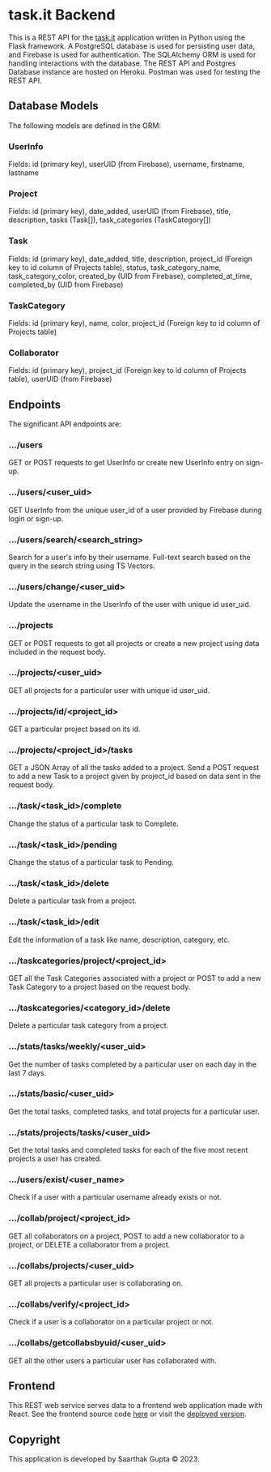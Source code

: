 # task.it Backend

This is a REST API for the [task.it](https://github.com/saarthak2002/taskit-app) application written in Python using the Flask framework. A PostgreSQL database is used for persisting user data, and Firebase is used for authentication. The SQLAlchemy ORM is used for handling interactions with the database. The REST API and Postgres Database instance are hosted on Heroku. Postman was used for testing the REST API.

## Database Models
The following models are defined in the ORM:

### UserInfo
Fields: id (primary key), userUID (from Firebase), username, firstname, lastname

### Project
Fields: id (primary key), date_added, userUID (from Firebase), title, description, tasks (Task[]), task_categories (TaskCategory[])

### Task
Fields: id (primary key), date_added, title, description, project_id (Foreign key to id column of Projects table), status, task_category_name, task_category_color, created_by (UID from Firebase), completed_at_time, completed_by (UID from Firebase)

### TaskCategory
Fields: id (primary key), name, color, project_id (Foreign key to id column of Projects table)

### Collaborator
Fields: id (primary key), project_id (Foreign key to id column of Projects table), userUID (from Firebase)

## Endpoints
The significant API endpoints are:

### .../users
GET or POST requests to get UserInfo or create new UserInfo entry on sign-up.

### .../users/<user_uid>
GET UserInfo from the unique user_id of a user provided by Firebase during login or sign-up.

### .../users/search/<search_string>
Search for a user's info by their username. Full-text search based on the query in the search string using TS Vectors.

### .../users/change/<user_uid>
Update the username in the UserInfo of the user with unique id user_uid.

### .../projects
GET or POST requests to get all projects or create a new project using data included in the request body.

### .../projects/<user_uid>
GET all projects for a particular user with unique id user_uid.

### .../projects/id/<project_id>
GET a particular project based on its id.

### .../projects/<project_id>/tasks
GET a JSON Array of all the tasks added to a project. Send a POST request to add a new Task to a project given by project_id based on data sent in the request body.

### .../task/<task_id>/complete
Change the status of a particular task to Complete.

### .../task/<task_id>/pending
Change the status of a particular task to Pending.

### .../task/<task_id>/delete
Delete a particular task from a project.

### .../task/<task_id>/edit
Edit the information of a task like name, description, category, etc.

### .../taskcategories/project/<project_id>
GET all the Task Categories associated with a project or POST to add a new Task Category to a project based on the request body.

### .../taskcategories/<category_id>/delete
Delete a particular task category from a project.

### .../stats/tasks/weekly/<user_uid>
Get the number of tasks completed by a particular user on each day in the last 7 days.

### .../stats/basic/<user_uid>
Get the total tasks, completed tasks, and total projects for a particular user.

### .../stats/projects/tasks/<user_uid>
Get the total tasks and completed tasks for each of the five most recent projects a user has created.

### .../users/exist/<user_name>
Check if a user with a particular username already exists or not.

### .../collab/project/<project_id>
GET all collaborators on a project, POST to add a new collaborator to a project, or DELETE a collaborator from a project.

### .../collabs/projects/<user_uid>
GET all projects a particular user is collaborating on.

### .../collabs/verify/<project_id>
Check if a user is a collaborator on a particular project or not.

### .../collabs/getcollabsbyuid/<user_uid>
GET all the other users a particular user has collaborated with.

## Frontend
This REST web service serves data to a frontend web application made with React. See the frontend source code [here](https://github.com/saarthak2002/taskit-app) or visit the [deployed version](https://taskit-frontend-a7880b47804a.herokuapp.com/).

## Copyright
This application is developed by Saarthak Gupta © 2023.
